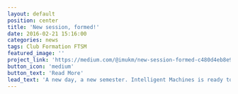 ```yaml
---
layout: default
position: center
title: 'New session, formed!'
date: 2016-02-21 15:16:00
categories: news
tags: Club Formation FTSM
featured_image: ''
project_link: 'https://medium.com/@imukm/new-session-formed-c480d4eb8e9f#.1a7lxgiyl'
button_icon: 'medium'
button_text: 'Read More'
lead_text: 'A new day, a new semester. Intelligent Machines is ready to kickstart to a new future!'
---
```

